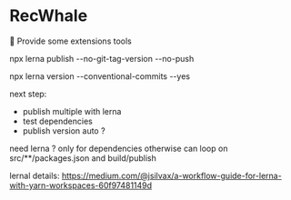 # RecWhale
:whale: Provide some extensions tools


  npx lerna publish --no-git-tag-version --no-push
  
  npx lerna version --conventional-commits --yes



  
  next step:
  
  - publish multiple with lerna
  - test dependencies
  - publish version auto ?
  
  need lerna ? only for dependencies
  otherwise can loop on src/**/packages.json and build/publish
  
  
  lernal details: https://medium.com/@jsilvax/a-workflow-guide-for-lerna-with-yarn-workspaces-60f97481149d